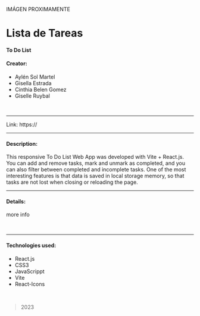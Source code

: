 IMÁGEN PROXIMAMENTE

<h1>Lista de Tareas</h1>


<h4>To Do List</h4>

<h4>Creator:</h4>

- Aylén Sol Martel <br>
- Gisella Estrada <br>
- Cinthia Belen Gomez <br>
- Giselle Ruybal <br>

<br>
<hr>

Link: https://

<hr>

<h4>Description:</h4>

<p>
This responsive To Do List Web App was developed with Vite + React.js.
You can add and remove tasks, mark and unmark as completed, and you can also filter between completed and incomplete tasks. 
One of the most interesting features is that data is saved in local storage memory, so that tasks are not lost when closing or reloading the page.
</p>

<hr>
<h4>Details:</h4>


<p>
more info
</p>
<br>
<hr>

<h4>Technologies used:</h4>

- React.js
- CSS3
- JavaScrippt
- Vite
- React-Icons

<br>


> 2023

